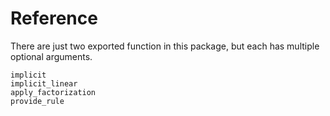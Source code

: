 # Reference

There are just two exported function in this package, but each has multiple optional arguments.

```@docs
implicit
implicit_linear
apply_factorization
provide_rule
```